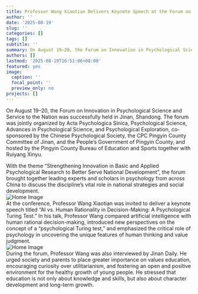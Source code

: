 ```yaml
---
title: Professor Wang Xiaotian Delivers Keynote Speech at the Forum on Innovation in Psychological Science and Service to the Nation
author: ''
date: '2025-08-19'
slug: ''
categories: []
tags: []
subtitle: ''
summary: On August 19–20, the Forum on Innovation in Psychological Science and Service to the Nation was successfully held in Jinan, Shandong. 
authors: []
lastmod: '2025-08-19T16:51:06+08:00'
featured: yes
image:
  caption: ''
  focal_point: ''
  preview_only: no
projects: []
---
```

On August 19–20, the Forum on Innovation in Psychological Science and Service to the Nation was successfully held in Jinan, Shandong. The forum was jointly organized by Acta Psychologica Sinica, Psychological Science, Advances in Psychological Science, and Psychological Exploration, co-sponsored by the Chinese Psychological Society, the CPC Pingyin County Committee of Jinan, and the People’s Government of Pingyin County, and hosted by the Pingyin County Bureau of Education and Sports together with Ruiyang Xinyu.

With the theme “Strengthening Innovation in Basic and Applied Psychological Research to Better Serve National Development”, the forum brought together leading experts and scholars in psychology from across China to discuss the discipline’s vital role in national strategies and social development.
<br>
<img src="/images/250826_2.jpg" style="max-width: 100%;" alt="Home Image">
<br>
At the conference, Professor Wang Xiaotian was invited to deliver a keynote speech titled “AI vs. Human Rationality in Decision-Making: A Psychological Turing Test.” In his talk, Professor Wang compared artificial intelligence with human rational decision-making, introduced new perspectives on the concept of a “psychological Turing test,” and emphasized the critical role of psychology in uncovering the unique features of human thinking and value judgment.
<br>
<img src="/images/250826_3.jpg" style="max-width: 100%;" alt="Home Image">
<br>
During the forum, Professor Wang was also interviewed by Jinan Daily. He urged society and parents to place greater importance on values education, encouraging curiosity over utilitarianism, and fostering an open and positive environment for the healthy growth of young people. He stressed that education is not only about knowledge and skills, but also about character development and long-term growth.